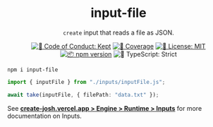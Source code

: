 <h1 align="center">input-file</h1>

<p align="center"><code>create</code> input that reads a file as JSON.</p>

<p align="center">
	<a href="https://github.com/JoshuaKGoldberg/input-file/blob/main/.github/CODE_OF_CONDUCT.md" target="_blank"><img alt="🤝 Code of Conduct: Kept" src="https://img.shields.io/badge/%F0%9F%A4%9D_code_of_conduct-kept-21bb42" /></a>
	<a href="https://codecov.io/gh/JoshuaKGoldberg/input-file" target="_blank"><img alt="🧪 Coverage" src="https://img.shields.io/codecov/c/github/JoshuaKGoldberg/input-file?label=%F0%9F%A7%AA%20coverage" /></a>
	<a href="https://github.com/JoshuaKGoldberg/input-file/blob/main/LICENSE.md" target="_blank"><img alt="📝 License: MIT" src="https://img.shields.io/badge/%F0%9F%93%9D_license-MIT-21bb42.svg"></a>
	<a href="http://npmjs.com/package/input-file"><img alt="📦 npm version" src="https://img.shields.io/npm/v/input-file?color=21bb42&label=%F0%9F%93%A6%20npm" /></a>
	<img alt="💪 TypeScript: Strict" src="https://img.shields.io/badge/%F0%9F%92%AA_typescript-strict-21bb42.svg" />
</p>

```shell
npm i input-file
```

```ts
import { inputFile } from "./inputs/inputFile.js";

await take(inputFile, { filePath: "data.txt" });
```

See **[create-josh.vercel.app > Engine > Runtime > Inputs](https://create-josh.vercel.app/engine/runtime/inputs)** for more documentation on Inputs.
